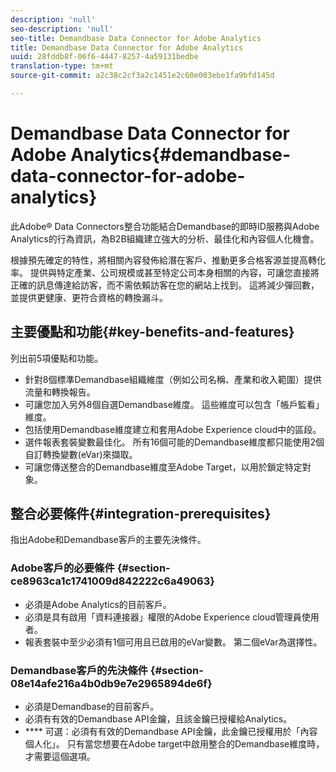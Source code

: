 ```yaml
---
description: 'null'
seo-description: 'null'
seo-title: Demandbase Data Connector for Adobe Analytics
title: Demandbase Data Connector for Adobe Analytics
uuid: 28fddb8f-06f6-4447-8257-4a59131bedbe
translation-type: tm+mt
source-git-commit: a2c38c2cf3a2c1451e2c60e003ebe1fa9bfd145d

---
```



# Demandbase Data Connector for Adobe Analytics{#demandbase-data-connector-for-adobe-analytics}

此Adobe® Data Connectors整合功能結合Demandbase的即時ID服務與Adobe Analytics的行為資訊，為B2B組織建立強大的分析、最佳化和內容個人化機會。

根據預先確定的特性，將相關內容發佈給潛在客戶、推動更多合格客源並提高轉化率。 提供與特定產業、公司規模或甚至特定公司本身相關的內容，可讓您直接將正確的訊息傳達給訪客，而不需依賴訪客在您的網站上找到。 這將減少彈回數，並提供更健康、更符合資格的轉換漏斗。

## 主要優點和功能{#key-benefits-and-features}

列出前5項優點和功能。

* 針對8個標準Demandbase組織維度（例如公司名稱、產業和收入範圍）提供流量和轉換報告。
* 可讓您加入另外8個自選Demandbase維度。 這些維度可以包含「帳戶監看」維度。
* 包括使用Demandbase維度建立和套用Adobe Experience cloud中的區段。
* 選件報表套裝變數最佳化。 所有16個可能的Demandbase維度都只能使用2個自訂轉換變數(eVar)來擷取。
* 可讓您傳送整合的Demandbase維度至Adobe Target，以用於鎖定特定對象。

## 整合必要條件{#integration-prerequisites}

指出Adobe和Demandbase客戶的主要先決條件。

### Adobe客戶的必要條件 {#section-ce8963ca1c1741009d842222c6a49063}

* 必須是Adobe Analytics的目前客戶。
* 必須是具有啟用「資料連接器」權限的Adobe Experience cloud管理員使用者。
* 報表套裝中至少必須有1個可用且已啟用的eVar變數。 第二個eVar為選擇性。

### Demandbase客戶的先決條件 {#section-08e14afe216a4b0db9e7e2965894de6f}

* 必須是Demandbase的目前客戶。
* 必須有有效的Demandbase API金鑰，且該金鑰已授權給Analytics。
* **** 可選：必須有有效的Demandbase API金鑰，此金鑰已授權用於「內容個人化」。 只有當您想要在Adobe target中啟用整合的Demandbase維度時，才需要這個選項。